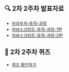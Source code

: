 ## 🔍 2차 2주차 발표자료

- [브라우저-동작-과정](브라우저-동작-과정.md)
- [자바스크립트-동작-과정-1편](자바스크립트-동작-과정-1.md)
- [자바스크립트-동작-과정-2편](자바스크립트-동작-과정-2.md)

## 🤨 2차 2주차 퀴즈

- [퀴즈 확인하기](QUIZ.md)

